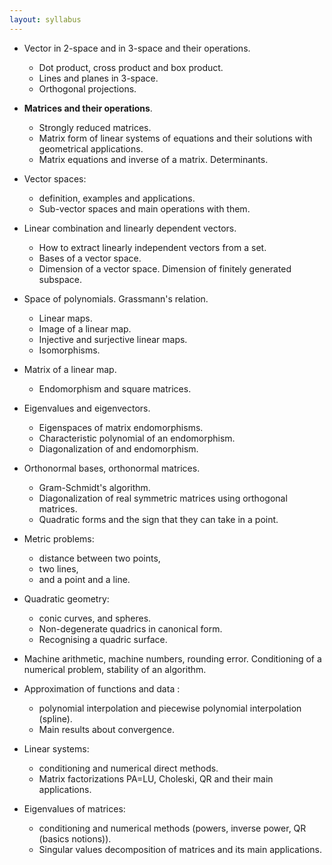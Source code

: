 ```yaml
---
layout: syllabus
---
```


* Vector in 2-space and in 3-space and their operations. 
	* Dot product, cross product and box product.
	* Lines and planes in 3-space.
	* Orthogonal projections.

* **Matrices and their operations**. 
	* Strongly reduced matrices. 
	* Matrix form of linear systems of equations and their solutions with geometrical applications. 
	* Matrix equations and inverse of a matrix. Determinants.

* Vector spaces: 
	* definition, examples and applications. 
	* Sub-vector spaces and main operations with them.

* Linear combination and linearly dependent vectors. 
	* How to extract linearly independent vectors from a set. 
	* Bases of a vector space. 
	* Dimension of a vector space. Dimension of finitely generated subspace.

* Space of polynomials. Grassmann's relation.
	* Linear maps. 
	* Image of a linear map. 
	* Injective and surjective linear maps. 
	* Isomorphisms.

* Matrix of a linear map. 
	* Endomorphism and square matrices.

* Eigenvalues and eigenvectors. 
	* Eigenspaces of matrix endomorphisms. 
	* Characteristic polynomial of an endomorphism. 
	* Diagonalization of and endomorphism.

* Orthonormal bases, orthonormal matrices. 
	* Gram-Schmidt's algorithm. 
	* Diagonalization of real symmetric matrices using orthogonal matrices. 
	* Quadratic forms and the sign that they can take in a point.

* Metric problems: 
	* distance between two points,
	* two lines, 
	* and a point and a line.

* Quadratic geometry: 
	* conic curves, and spheres. 
	* Non-degenerate quadrics in canonical form. 
	* Recognising a quadric surface.

* Machine arithmetic, machine numbers, rounding error. Conditioning of a numerical problem, stability of an algorithm.

* Approximation of functions and data :
	* polynomial interpolation and piecewise polynomial interpolation (spline). 
	* Main results about convergence.

* Linear systems:
	* conditioning and numerical direct methods. 
	* Matrix factorizations PA=LU, Choleski, QR and their main applications.

* Eigenvalues of matrices:
	* conditioning and numerical methods (powers, inverse power, QR (basics notions)). 
	* Singular values decomposition of matrices and its main applications.
